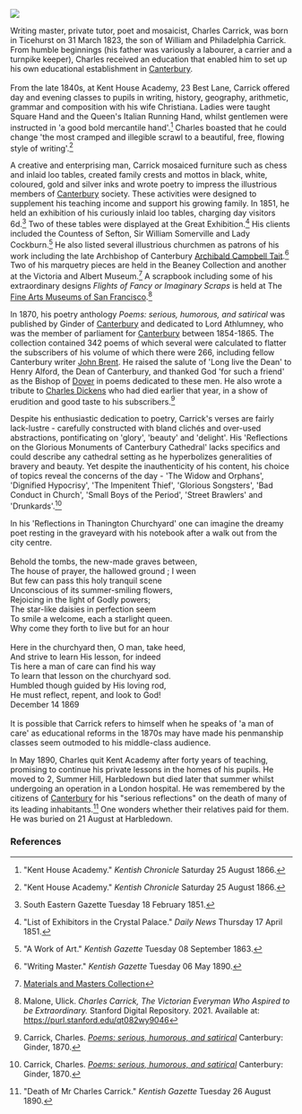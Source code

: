 <a href="https://www.kent-maps.online"><img src="https://kent-map.github.io/mdpress/juncture/ve-button.png"></a>
<param ve-config title="Charles Carrick" author="Michelle Crowther" layout="vtl" banner="https://raw.githubusercontent.com/kent-map/images/main/banners/19c.jpg">

<param ve-entity eid="Q2317326" aliases="Thanington">

Writing master, private tutor, poet and mosaicist, Charles Carrick, was born in Ticehurst on 31 March 1823, the son of William and Philadelphia Carrick. From humble beginnings (his father was variously a labourer, a carrier and a turnpike keeper), Charles received an education that enabled him to set up his own educational establishment in [Canterbury](/19c/19c-canterbury/). 
<br><br>
From the late 1840s, at Kent House Academy, 23 Best Lane, Carrick offered day and evening classes to pupils in writing, history, geography, arithmetic, grammar and composition with his wife Christiana. Ladies were taught Square Hand and the Queen's Italian Running Hand, whilst gentlemen were instructed in 'a good bold mercantile hand'.[^ref1] Charles boasted that he could change 'the most cramped and illegible scrawl to a beautiful, free, flowing style of writing'.[^ref2]
<param ve-image url="https://upload.wikimedia.org/wikipedia/commons/c/cb/Canterbury_houses_%28306%29_%28geograph_7115318%29.jpg" label="23, Best Lane, Canterbury" attribution="Michael Dibb / Canterbury houses 306" license="CC BY-SA 2.0">

A creative and enterprising man, Carrick mosaiced furniture such as chess and inlaid loo tables, created family crests and mottos in black, white, coloured, gold and silver inks and wrote poetry to impress the illustrious members of [Canterbury](/19c/19c-canterbury/) society. These activities were designed to supplement his teaching income and support his growing family. In 1851, he held an exhibition of his curiously inlaid loo tables, charging day visitors 6d.[^ref3] Two of these tables were displayed at the Great Exhibition.[^ref4] His clients included the Countess of Sefton, Sir William Somerville and Lady Cockburn.[^ref5]  He also listed several illustrious churchmen as patrons of his work including the late Archbishop of Canterbury [Archibald Campbell Tait](/19c/19c-tait-biography).[^ref6] Two of his marquetry pieces are held in the Beaney Collection and another at the Victoria and Albert Museum.[^ref7] A scrapbook including some of his extraordinary designs  _Flights of Fancy or Imaginary Scraps_ is held at The [Fine Arts Museums of San Francisco](https://www.famsf.org/search?q=Charles+Carrick&type=artworks).[^ref8]
<param ve-image url="https://upload.wikimedia.org/wikipedia/commons/a/a8/Eug%C3%A8ne_Louis_Lami_-_Opening_of_the_Great_Exhibition%2C_1_May_1851_-_Google_Art_Project.jpg" label="Opening of the Great Exhibition, 1 May 1851" attribution="Eugène Lami, Public domain, via Wikimedia Commons">

In 1870, his poetry anthology _Poems: serious, humorous, and satirical_ was published by Ginder of [Canterbury](/19c/19c-canterbury/) and dedicated to Lord Athlumney, who was the member of parliament for [Canterbury](/19c/19c-canterbury/) between 1854-1865. The collection contained 342 poems of which several were calculated to flatter the subscribers of his volume of which there were 266, including fellow Canterbury writer [John Brent](/19c/19c-brent-biography). He raised the salute of 'Long live the Dean' to Henry Alford, the Dean of Canterbury, and thanked God 'for such a friend' as the Bishop of [Dover](/19c/19c-dover) in poems dedicated to these men. He also wrote a tribute to [Charles Dickens](/dickens/dickens-biography) who had died earlier that year, in a show of erudition and good taste to his subscribers.[^ref9] 
<param ve-image url="https://upload.wikimedia.org/wikipedia/commons/e/e9/Charles_Dickens_circa_1860s.png" label="Charles Dickens c. 1860s" attribution="unattributed, Public domain, via Wikimedia Commons">

Despite his enthusiastic dedication to poetry, Carrick's verses are fairly lack-lustre - carefully constructed with bland clichés and over-used abstractions, pontificating on 'glory', 'beauty' and 'delight'. His 'Reflections on the Glorious Monuments of Canterbury Cathedral' lacks specifics and could describe any cathedral setting as he hyperbolizes generalities of bravery and beauty. Yet despite the inauthenticity of his content, his choice of topics reveal the concerns of the day - 'The Widow and Orphans', 'Dignified Hypocrisy', 'The Impenitent Thief', 'Glorious Songsters', 'Bad Conduct in Church', 'Small Boys of the Period', 'Street Brawlers' and 'Drunkards'.[^ref10] 
<param ve-image url="https://stor.artstor.org/stor/fcfcc4e8-e753-4294-9ec1-bf5ee7e56419" label="The Nave, Canterbury Cathedral" attribution="Kent Maps Online Collection">

In his 'Reflections in Thanington Churchyard' one can imagine the dreamy poet resting in the graveyard with his notebook after a walk out from the city centre.
<br><br>
Behold the tombs, the new-made graves between,    
The house of prayer, the hallowed ground ; I ween    
But few can pass this holy tranquil scene   
Unconscious of its summer-smiling flowers,   
Rejoicing in the light of Godly powers;    
The star-like daisies in perfection seem    
To smile a welcome, each a starlight queen.   
Why come they forth to live but for an hour   
<br>
Here in the churchyard then, O man, take heed,    
And strive to learn His lesson, for indeed    
Tis here a man of care can find his way    
To learn that lesson on the churchyard sod.    
Humbled though guided by His loving rod,    
He must reflect, repent, and look to God!   
December 14 1869   
<br>
It is possible that Carrick refers to himself when he speaks of 'a man of care' as educational reforms in the 1870s may have made his penmanship classes seem outmoded to his middle-class audience. 
<param ve-image url="https://upload.wikimedia.org/wikipedia/commons/f/f1/St_Nicholas%2C_Thanington_Without_-_geograph.org.uk_-_2912744.jpg" label="St Nicholas, Thanington Without" attribution="John Salmon via Wikimedia Commons" license="CC BY-SA 2.0">

In May 1890, Charles quit Kent Academy after forty years of teaching, promising to continue his private lessons in the homes of his pupils. He moved to 2, Summer Hill, Harbledown but died later that summer whilst undergoing an operation in a London hospital. He was remembered by the citizens of [Canterbury](/19c/19c-canterbury/) for his "serious reflections" on the death of many of its leading inhabitants.[^ref11] One wonders whether their relatives paid for them. He was buried on 21 August at Harbledown. 
<param ve-image url="https://upload.wikimedia.org/wikipedia/commons/9/90/Harbledown%2C_St._Michael_and_All_Angels_Church%2C_Part_of_the_large_churchyard_-_geograph.org.uk_-_4831202.jpg" label="St Michael and All Angels Church. Part of the Large Churchyard" attribution="Michael Garlick, via Wikimedia Commons" license="CC BY-SA 2.0">

### References

[^ref1]: "Kent House Academy." _Kentish Chronicle_ Saturday 25 August 1866.
[^ref2]: "Kent House Academy." _Kentish Chronicle_ Saturday 25 August 1866.
[^ref3]: South Eastern Gazette Tuesday 18 February 1851.
[^ref4]: "List of Exhibitors in the Crystal Palace." _Daily News_ Thursday 17 April 1851. 
[^ref5]: "A Work of Art." _Kentish Gazette_ Tuesday 08 September 1863.   
[^ref6]: "Writing Master." _Kentish Gazette_ Tuesday 06 May 1890.   
[^ref7]: [Materials and Masters Collection](https://canterburymuseums.co.uk/case-contents/material-and-master/)
[^ref8]: Malone, Ulick. _Charles Carrick, The Victorian Everyman Who Aspired to be Extraordinary._ Stanford Digital Repository. 2021. Available at: https://purl.stanford.edu/qt082wy9046   
[^ref9]: Carrick, Charles. [_Poems: serious, humorous, and satirical_](https://archive.org/details/poemsserioushumo00carr/page/292/mode/2up) Canterbury: Ginder, 1870.
[^ref10]: Carrick, Charles. [_Poems: serious, humorous, and satirical_](https://archive.org/details/poemsserioushumo00carr/page/292/mode/2up) Canterbury: Ginder, 1870.
[^ref11]: "Death of Mr Charles Carrick." _Kentish Gazette_ Tuesday 26 August 1890.

